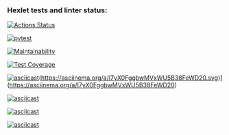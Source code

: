 ### Hexlet tests and linter status:
[![Actions Status](https://github.com/arisesinmight/python-project-50/workflows/hexlet-check/badge.svg)](https://github.com/arisesinmight/python-project-50/actions)

[![pytest](https://github.com/arisesinmight/python-project-50/actions/workflows/action.yml/badge.svg)](https://github.com/arisesinmight/python-project-50/actions/workflows/action.yml)

[![Maintainability](https://api.codeclimate.com/v1/badges/033478317ad126c5eb2a/maintainability)](https://codeclimate.com/github/arisesinmight/python-project-50/maintainability)

[![Test Coverage](https://api.codeclimate.com/v1/badges/033478317ad126c5eb2a/test_coverage)](https://codeclimate.com/github/arisesinmight/python-project-50/test_coverage)

[![asciicast](https://asciinema.org/a/eXvmH8GhkdPxUuhWlTUnjcy5Q.svg)](https://asciinema.org/a/eXvmH8GhkdPxUuhWlTUnjcy5Q)(https://asciinema.org/a/I7yX0FggbwMVxWU5B38FeWD20.svg)](https://asciinema.org/a/I7yX0FggbwMVxWU5B38FeWD20)

[![asciicast](https://asciinema.org/a/qrdp05HPdLXp2USyAZZqszUpQ.svg)](https://asciinema.org/a/qrdp05HPdLXp2USyAZZqszUpQ)

[![asciicast](https://asciinema.org/a/IGq7wFXrounCd0dZsNyr3uIvy.svg)](https://asciinema.org/a/IGq7wFXrounCd0dZsNyr3uIvy)

[![asciicast](https://asciinema.org/a/tz4QwXcG9454ZsxmZldqeNGXU.svg)](https://asciinema.org/a/tz4QwXcG9454ZsxmZldqeNGXU)
